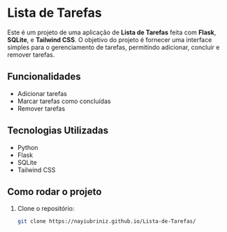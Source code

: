 # Lista de Tarefas

Este é um projeto de uma aplicação de **Lista de Tarefas** feita com **Flask**, **SQLite**, e **Tailwind CSS**. O objetivo do projeto é fornecer uma interface simples para o gerenciamento de tarefas, permitindo adicionar, concluir e remover tarefas.

## Funcionalidades

- Adicionar tarefas
- Marcar tarefas como concluídas
- Remover tarefas

## Tecnologias Utilizadas

- Python
- Flask
- SQLite
- Tailwind CSS

## Como rodar o projeto

1. Clone o repositório:
   ```bash
   git clone https://nayiubriniz.github.io/Lista-de-Tarefas/

